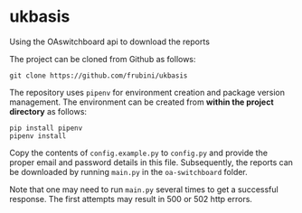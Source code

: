 ukbasis
==============================

Using the OAswitchboard api to download the reports

The project can be cloned from Github as follows:
```commandline
git clone https://github.com/frubini/ukbasis
```

The repository uses `pipenv` for environment creation and package version management. 
The environment can be created from **within the project directory** as follows:
```commandline
pip install pipenv
pipenv install
```

Copy the contents of `config.example.py` to `config.py` and provide the proper
email and password details in this file. Subsequently, the reports can be downloaded by
running `main.py` in the `oa-switchboard` folder.

Note that one may need to run `main.py` several times to get a successful response. The first attempts may result in 500 or 502 http errors.